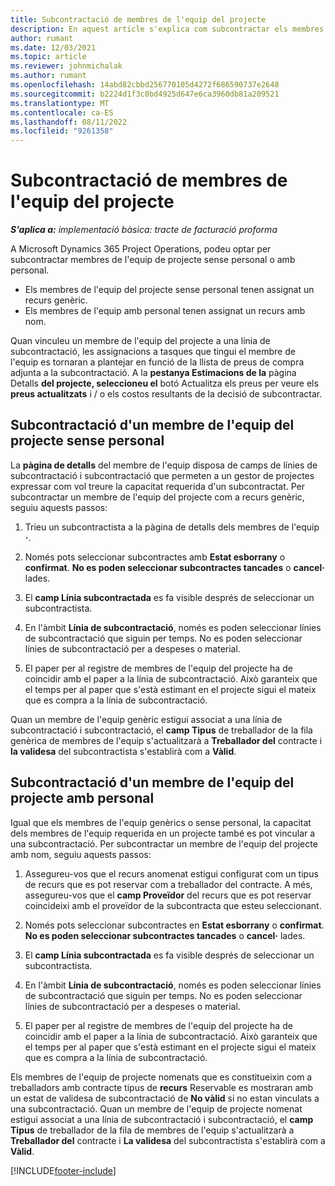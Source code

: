 ```yaml
---
title: Subcontractació de membres de l'equip del projecte
description: En aquest article s'explica com subcontractar els membres de l'equip del projecte a Microsoft Dynamics 365 Project Operations.
author: rumant
ms.date: 12/03/2021
ms.topic: article
ms.reviewer: johnmichalak
ms.author: rumant
ms.openlocfilehash: 14abd82cbbd256770105d4272f686590737e2648
ms.sourcegitcommit: b2224d1f3c0bd4925d647e6ca3960db81a209521
ms.translationtype: MT
ms.contentlocale: ca-ES
ms.lasthandoff: 08/11/2022
ms.locfileid: "9261358"
---
```

# <a name="subcontracting-project-team-members"></a>Subcontractació de membres de l'equip del projecte

_**S'aplica a:** implementació bàsica: tracte de facturació proforma_

A Microsoft Dynamics 365 Project Operations, podeu optar per subcontractar membres de l'equip de projecte sense personal o amb personal.

- Els membres de l'equip del projecte sense personal tenen assignat un recurs genèric.
- Els membres de l'equip amb personal tenen assignat un recurs amb nom.

Quan vinculeu un membre de l'equip del projecte a una línia de subcontractació, les assignacions a tasques que tingui el membre de l'equip es tornaran a plantejar en funció de la llista de preus de compra adjunta a la subcontractació.  A la **pestanya Estimacions de la** pàgina Detalls **del projecte, seleccioneu el** botó Actualitza els preus per veure els **preus actualitzats** i / o els costos resultants de la decisió de subcontractar. 

## <a name="subcontracting-an-unstaffed-project-team-member"></a>Subcontractació d'un membre de l'equip del projecte sense personal
La **pàgina de detalls** del membre de l'equip disposa de camps de línies de subcontractació i subcontractació que permeten a un gestor de projectes expressar com vol treure la capacitat requerida d'un subcontractat. Per subcontractar un membre de l'equip del projecte com a recurs genèric, seguiu aquests passos:

1.  Trieu un subcontractista a la pàgina de detalls dels membres de l'equip **·**.

2.  Només pots seleccionar subcontractes amb **Estat esborrany** o **confirmat**. **No es poden seleccionar subcontractes tancades** o **cancel·** lades. 

3.  El **camp Línia subcontractada** es fa visible després de seleccionar un subcontractista.

4.  En l'àmbit **Línia de subcontractació**, només es poden seleccionar línies de subcontractació que siguin per temps. No es poden seleccionar línies de subcontractació per a despeses o material.

5.  El paper per al registre de membres de l'equip del projecte ha de coincidir amb el paper a la línia de subcontractació. Això garanteix que el temps per al paper que s'està estimant en el projecte sigui el mateix que es compra a la línia de subcontractació. 

Quan un membre de l'equip genèric estigui associat a una línia de subcontractació i subcontractació, el **camp Tipus** de treballador de la fila genèrica de membres de l'equip s'actualitzarà a **Treballador del** contracte i **la validesa** del subcontractista s'establirà com a **Vàlid**.

## <a name="subcontracting-a-staffed-project-team-member"></a>Subcontractació d'un membre de l'equip del projecte amb personal
Igual que els membres de l'equip genèrics o sense personal, la capacitat dels membres de l'equip requerida en un projecte també es pot vincular a una subcontractació. Per subcontractar un membre de l'equip del projecte amb nom, seguiu aquests passos:

1.  Assegureu-vos que el recurs anomenat estigui configurat com un tipus de recurs que es pot reservar com a treballador del contracte. A més, assegureu-vos que el **camp Proveïdor** del recurs que es pot reservar coincideixi amb el proveïdor de la subcontracta que esteu seleccionant. 

2.  Només pots seleccionar subcontractes en **Estat esborrany** o **confirmat**. **No es poden seleccionar subcontractes tancades** o **cancel·** lades. 

3.  El **camp Línia subcontractada** es fa visible després de seleccionar un subcontractista.

4.  En l'àmbit **Línia de subcontractació**, només es poden seleccionar línies de subcontractació que siguin per temps. No es poden seleccionar línies de subcontractació per a despeses o material.

5.  El paper per al registre de membres de l'equip del projecte ha de coincidir amb el paper a la línia de subcontractació. Això garanteix que el temps per al paper que s'està estimant en el projecte sigui el mateix que es compra a la línia de subcontractació. 

Els membres de l'equip de projecte nomenats que es constitueixin com a treballadors amb contracte tipus de **recurs** Reservable es mostraran amb un estat de validesa de subcontractació de **No vàlid** si no estan vinculats a una subcontractació. Quan un membre de l'equip de projecte nomenat estigui associat a una línia de subcontractació i subcontractació, el **camp Tipus** de treballador de la fila de membres de l'equip s'actualitzarà a **Treballador del** contracte i **La validesa** del subcontractista s'establirà com a **Vàlid**.

[!INCLUDE[footer-include](../../includes/footer-banner.md)]
